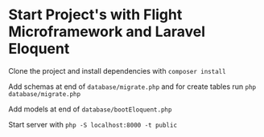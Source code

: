 # Start Project's with Flight Microframework and Laravel Eloquent

Clone the project and install dependencies with `composer install`

Add schemas at end of `database/migrate.php` and for create tables run `php database/migrate.php`

Add models at end of `database/bootEloquent.php`

Start server with `php -S localhost:8000 -t public`
